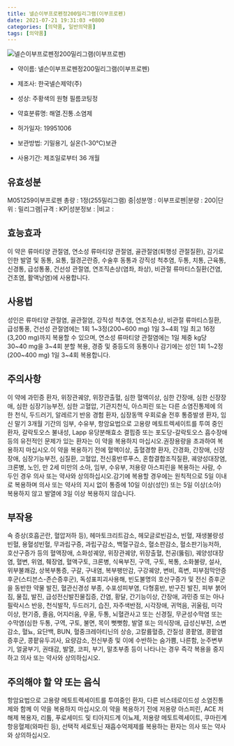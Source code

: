 ```yaml
---
title: 넬슨이부프로펜정200밀리그램(이부프로펜)
date: 2021-07-21 19:31:03 +0800
categories: [의약품, 일반의약품]
tags: [의약품]
---
```

![넬슨이부프로펜정200밀리그램(이부프로펜)](https://nedrug.mfds.go.kr/pbp/cmn/itemImageDownload/147427558691400000)

- 약이름: 넬슨이부프로펜정200밀리그램(이부프로펜)
- 제조사: 한국넬슨제약(주)
- 성상: 주황색의 원형 필름코팅정


- 약효분류명: 해열.진통.소염제
- 허가일자: 19951006
- 보관방법: 기밀용기, 실온(1-30℃)보관
- 사용기간: 제조일로부터 36 개월
## 유효성분
M051259이부프로펜
총량 : 1정(255밀리그램) 중|성분명 : 이부프로펜|분량 : 200|단위 : 밀리그램|규격 : KP|성분정보 : |비고 :
## 효능효과
이 약은 류마티양 관절염, 연소성 류마티양 관절염, 골관절염(퇴행성 관절질환), 감기로 인한 발열 및 동통, 요통, 월경곤란증, 수술후 동통과 강직성 척추염, 두통, 치통, 근육통, 신경통, 급성통풍, 건선성 관절염, 연조직손상(염좌, 좌상), 비관절 류마티스질환(건염, 건초염, 활액낭염)에 사용합니다.
## 사용법
성인은 류마티양 관절염, 골관절염, 강직성 척추염, 연조직손상, 비관절 류마티스질환, 급성통풍, 건선성 관절염에는 1회 1~3정(200~600 mg) 1일 3~4회 1일 최고 16정(3,200 mg)까지 복용할 수 있으며, 연소성 류마티양 관절염에는 1일 체중 kg당 30~40 mg을 3~4회 분할 복용, 경증 및 중등도의 동통이나 감기에는 성인 1회 1~2정(200~400 mg) 1일 3~4회 복용합니다.
## 주의사항
이 약에 과민증 환자, 위장관궤양, 위장관출혈, 심한 혈액이상, 심한 간장애, 심한 신장장애, 심한 심장기능부전, 심한 고혈압, 기관지천식, 아스피린 또는 다른 소염진통제에 의한 천식, 두드러기, 알레르기 반응 경험 환자, 심장동맥 우회로술 전후 통증발생 환자, 임신 말기 3개월 기간의 임부, 수유부, 항암요법으로 고용량 메토트렉세이트를 투여 중인 환자, 갈락토오스 불내성, Lapp 유당분해효소 결핍증 또는 포도당-갈락토오스 흡수장애 등의 유전적인 문제가 있는 환자는 이 약을 복용하지 마십시오.권장용량을 초과하여 복용하지 마십시오.이 약을 복용하기 전에 혈액이상, 출혈경향 환자, 간경화, 간장애, 신장장애, 심장기능부전, 심질환, 고혈압, 전신홍반루푸스, 혼합결합조직질환, 궤양성대장염, 크론병, 노인, 만 2세 미만의 소아, 임부, 수유부, 저용량 아스피린을 복용하는 사람, 수두인 경우 의사 또는 약사와 상의하십시오.감기에 복용할 경우에는 원칙적으로 5일 이내로 복용하며 의사 또는 약사의 지시 없이 통증에 10일 이상(성인) 또는 5일 이상(소아) 복용하지 않고 발열에 3일 이상 복용하지 않습니다.
## 부작용
쇽 증상(호흡곤란, 혈압저하 등), 헤마토크리트감소, 헤모글로빈감소, 빈혈, 재생불량성빈혈, 용혈성빈혈, 무과립구증, 과립구감소, 백혈구감소, 혈소판감소, 혈소판기능저하, 호산구증가 등의 혈액장애, 소화성궤양, 위장관궤양, 위장출혈, 천공(뚫림), 궤양성대장염, 혈변, 위염, 췌장염, 혈액구토, 크론병, 식욕부진, 구역, 구토, 복통, 소화불량, 설사, 위부불쾌감, 상복부통증, 구갈, 구내염, 복부팽만감, 구강궤양, 변비, 흑변, 피부점막안증후군(스티븐스-존슨증후군), 독성표피괴사용해, 빈도불명의 호산구증가 및 전신 증후군을 동반한 약물 발진, 혈관신경성 부종, 수포성피부염, 다형홍반, 반구진 발진, 피부 붉어짐, 물집, 발진, 급성전신발진물집증, 간염, 황달, 간기능이상, 간장애, 과민증 또는 아나필락시스 반응, 천식발작, 두드러기, 습진, 자주색반점, 시각장애, 귀먹음, 귀울림, 미각이상, 현기증, 졸음, 어지러움, 우울, 두통, 뇌혈관사고 또는 신경질, 무균성수막염 또는 수막염(심한 두통, 구역, 구토, 불면, 목이 뻣뻣함, 발열 또는 의식장애, 급성신부전, 소변감소, 혈뇨, 요단백, BUN, 혈중크레아티닌의 상승, 고칼륨혈증, 간질성 콩팥염, 콩팥염증후군, 콩팥유두괴사, 요량감소, 전신부종 및 이에 수반하는 숨가쁨, 나른함, 눈주변부기, 얼굴부기, 권태감, 발열, 코피, 부기, 말초부종 등이 나타나는 경우 즉각 복용을 중지하고 의사 또는 약사와 상의하십시오.
## 주의해야 할 약 또는 음식
항암요법으로 고용량 메토트렉세이트를 투여중인 환자, 다른 비스테로이드성 소염진통제와 함께 이 약을 복용하지 마십시오.이 약을 복용하기 전에 저용량 아스피린, ACE 저해제 복용자, 리튬, 푸로세미드 및 티아지드계 이뇨제, 저용량 메토트렉세이트, 쿠마린계 항응혈제(와파린 등), 선택적 세로토닌 재흡수억제제를 복용하는 환자는 의사 또는 약사와 상의하십시오.
